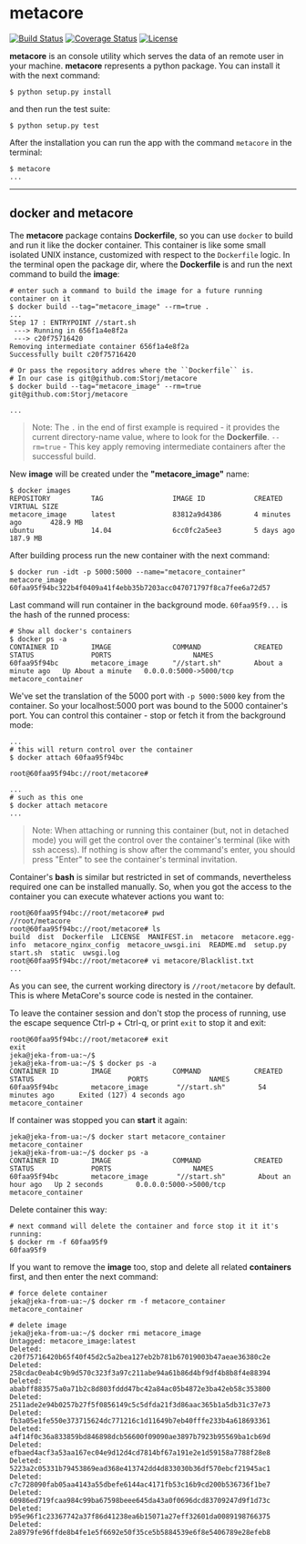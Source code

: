 # metacore

[![Build Status](https://travis-ci.org/Storj/metacore.svg?branch=master)](https://travis-ci.org/Storj/metacore)
[![Coverage Status](https://coveralls.io/repos/Storj/metacore/badge.svg?branch=master&service=github)](https://coveralls.io/github/Storj/metacore?branch=master)
[![License](https://img.shields.io/badge/license-AGPL%20License-blue.svg)](https://github.com/Storj/metacore/blob/master/LICENSE)

**metacore** is an console utility which serves the data of an remote user in your machine.
**metacore** represents a python package. You can install it with the next command:

    $ python setup.py install

and then run the test suite:

    $ python setup.py test
    
After the installation you can run the app with the command `metacore` in the terminal:

    $ metacore
    ...

---

## docker and metacore

The **metacore** package contains **Dockerfile**, so you can use `docker` to build and run it like the docker container.
This container is like some small isolated UNIX instance, customized with respect to the ``Dockerfile`` logic.
In the terminal open the package dir, where the **Dockerfile** is and run the next command to build the **image**:

    # enter such a command to build the image for a future running container on it
    $ docker build --tag="metacore_image" --rm=true .
    ...
    Step 17 : ENTRYPOINT //start.sh
     ---> Running in 656f1a4e8f2a
     ---> c20f75716420
    Removing intermediate container 656f1a4e8f2a
    Successfully built c20f75716420
    
    # Or pass the repository addres where the ``Dockerfile`` is.
    # In our case is git@github.com:Storj/metacore
    $ docker build --tag="metacore_image" --rm=true git@github.com:Storj/metacore
    
    ...
   
> Note: The ``.`` in the end of first example is required - it provides the current directory-name value, where to look for the **Dockerfile**.
        ``--rm=true`` - This key apply removing intermediate containers after the successful build.
        
New **image** will be created under the **"metacore_image"** name:
 
    $ docker images
    REPOSITORY          TAG                 IMAGE ID            CREATED             VIRTUAL SIZE
    metacore_image      latest              83812a9d4386        4 minutes ago       428.9 MB
    ubuntu              14.04               6cc0fc2a5ee3        5 days ago          187.9 MB

After building process run the new container with the next command:

    $ docker run -idt -p 5000:5000 --name="metacore_container" metacore_image
    60faa95f94bc322b4f0409a41f4ebb35b7203acc047071797f8ca7fee6a72d57

Last command will run container in the background mode. `60faa95f9...` is the hash of the runned process:

    # Show all docker's containers
    $ docker ps -a
    CONTAINER ID        IMAGE               COMMAND             CREATED              STATUS              PORTS                    NAMES
    60faa95f94bc        metacore_image      "//start.sh"        About a minute ago   Up About a minute   0.0.0.0:5000->5000/tcp   metacore_container

We've set the translation of the 5000 port with ``-p 5000:5000`` key from the container. So your localhost:5000 port was bound to the 5000
container's port.
You can control this container - stop or fetch it from the background mode:

    ...
    # this will return control over the container
    $ docker attach 60faa95f94bc
    
    root@60faa95f94bc://root/metacore# 
    
    ...
    # such as this one
    $ docker attach metacore
    ...
    
> Note: When attaching or running this container (but, not in detached mode) you will get the control over the container's terminal
        (like with ssh access). If nothing is show after the command's enter, you should press "Enter"
        to see the container's terminal invitation.
        
Container's **bash** is similar but restricted in set of commands, nevertheless required one can be installed manually.
So, when you got the access to the container you can execute whatever actions you want to:

    root@60faa95f94bc://root/metacore# pwd
    //root/metacore
    root@60faa95f94bc://root/metacore# ls
    build  dist  Dockerfile  LICENSE  MANIFEST.in  metacore  metacore.egg-info  metacore_nginx_config  metacore_uwsgi.ini  README.md  setup.py  start.sh  static  uwsgi.log
    root@60faa95f94bc://root/metacore# vi metacore/Blacklist.txt
    ...

As you can see, the current working directory is ``//root/metacore`` by default. This is where MetaCore's source code is nested in the container.

To leave the container session and don't stop the process of running, use the escape sequence Ctrl-p + Ctrl-q,
or print ``exit`` to stop it and exit:

    root@60faa95f94bc://root/metacore# exit
    exit
    jeka@jeka-from-ua:~/$ 
    jeka@jeka-from-ua:~/$ $ docker ps -a
    CONTAINER ID        IMAGE               COMMAND             CREATED             STATUS                       PORTS               NAMES
    60faa95f94bc        metacore_image       "//start.sh"        54 minutes ago      Exited (127) 4 seconds ago                       metacore_container

If container was stopped you can **start** it again:

    jeka@jeka-from-ua:~/$ docker start metacore_container 
    metacore_container
    jeka@jeka-from-ua:~/$ docker ps -a
    CONTAINER ID        IMAGE               COMMAND             CREATED             STATUS              PORTS                    NAMES
    60faa95f94bc        metacore_image       "//start.sh"        About an hour ago   Up 2 seconds        0.0.0.0:5000->5000/tcp   metacore_container


Delete container this way:

    # next command will delete the container and force stop it it it's running:
    $ docker rm -f 60faa95f9
    60faa95f9
    

If you want to remove the **image** too, stop and delete all related **containers** first, and then enter the next command:

    # force delete container
    jeka@jeka-from-ua:~/$ docker rm -f metacore_container 
    metacore_container
    
    # delete image
    jeka@jeka-from-ua:~/$ docker rmi metacore_image
    Untagged: metacore_image:latest
    Deleted: c20f75716420b65f40f45d2c5a2bea127eb2b781b67019003b47aeae36380c2e
    Deleted: 258cdac0eab4c9b9d570c323f3a97c211abe94a61b86d4bf9df4b8b8f4e88394
    Deleted: ababff883575a0a71b2c8d803fddd47bc42a84ac05b4872e3ba42eb58c353800
    Deleted: 2511ade2e94b0257b27f5f0856149c5c5dfda21f3d86aac365b1a5db31c37e73
    Deleted: fb3a05e1fe550e373715624dc771216c1d11649b7eb40fffe233b4a618693361
    Deleted: a4f14f0c36a833859bd846898dcb56600f09090ae3897b7923b95569ba1cb69d
    Deleted: efbaed4acf3a53aa167ec04e9d12d4cd7814bf67a191e2e1d59158a7788f28e8
    Deleted: 5223a2c05331b79453869ead368e413742dd4d833030b36df570ebcf21945ac1
    Deleted: c7c728090fab05aa4143a55dbefe6144ac4171fb53c16b9cd200b536736f1be7
    Deleted: 60986ed719fcaa984c99ba67598beee645da43a0f0696dcd83709247d9f1d73c
    Deleted: b95e96f1c23367742a37f86d41238ea6b15071a27eff32601da0089198766375
    Deleted: 2a8979fe96ffde8b4fe1e5f6692e50f35ce5b5884539e6f8e5406789e28efeb8
